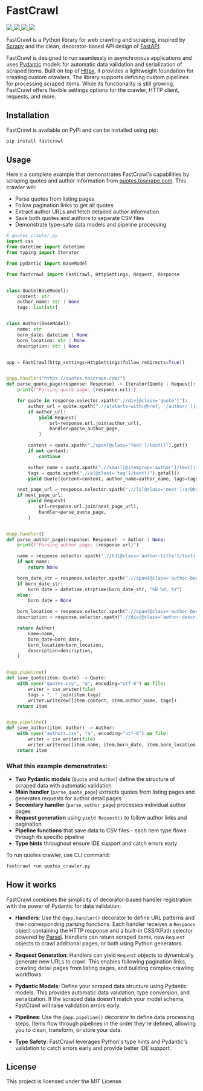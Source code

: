 # FastCrawl

<p align="left">
<a href="https://github.com/ilarionkuleshov/fastcrawl/actions/workflows/code-quality.yml/?query=event%3Apush+branch%3Amain">
    <img src="https://github.com/ilarionkuleshov/fastcrawl/actions/workflows/code-quality.yml/badge.svg?event=push&branch=main">
</a>
<a href="https://coverage-badge.samuelcolvin.workers.dev/redirect/ilarionkuleshov/fastcrawl">
    <img src="https://coverage-badge.samuelcolvin.workers.dev/ilarionkuleshov/fastcrawl.svg">
</a>
<a href="https://pypi.org/project/fastcrawl">
    <img src="https://img.shields.io/pypi/v/fastcrawl?color=%2334D058">
</a>
<a href="https://pypi.org/project/fastcrawl">
    <img src="https://img.shields.io/pypi/pyversions/fastcrawl.svg?color=%2334D058">
</a>
</p>

FastCrawl is a Python library for web crawling and scraping, inspired by [Scrapy](https://github.com/scrapy/scrapy) and the clean, decorator-based API design of [FastAPI](https://github.com/fastapi/fastapi).

FastCrawl is designed to run seamlessly in asynchronous applications and uses [Pydantic](https://github.com/pydantic/pydantic) models for automatic data validation and serialization of scraped items. Built on top of [Httpx](https://github.com/encode/httpx), it provides a lightweight foundation for creating custom crawlers. The library supports defining custom pipelines for processing scraped items. While its functionality is still growing, FastCrawl offers flexible settings options for the crawler, HTTP client, requests, and more.


## Installation
FastCrawl is available on PyPI and can be installed using pip:
```bash
pip install fastcrawl
```


## Usage
Here's a complete example that demonstrates FastCrawl's capabilities by scraping quotes and author information from [quotes.toscrape.com](https://quotes.toscrape.com). This crawler will:

- Parse quotes from listing pages
- Follow pagination links to get all quotes
- Extract author URLs and fetch detailed author information
- Save both quotes and authors to separate CSV files
- Demonstrate type-safe data models and pipeline processing

```python
# quotes_crawler.py
import csv
from datetime import datetime
from typing import Iterator

from pydantic import BaseModel

from fastcrawl import FastCrawl, HttpSettings, Request, Response


class Quote(BaseModel):
    content: str
    author_name: str | None
    tags: list[str]


class Author(BaseModel):
    name: str
    born_date: datetime | None
    born_location: str | None
    description: str | None


app = FastCrawl(http_settings=HttpSettings(follow_redirects=True))


@app.handler("https://quotes.toscrape.com/")
def parse_quote_page(response: Response) -> Iterator[Quote | Request]:
    print(f"Parsing quote page: {response.url}")

    for quote in response.selector.xpath(".//div[@class='quote']"):
        author_url = quote.xpath(".//a[starts-with(@href, '/author/')]/@href").get()
        if author_url:
            yield Request(
                url=response.url.join(author_url),
                handler=parse_author_page,
            )

        content = quote.xpath("./span[@class='text']/text()").get()
        if not content:
            continue

        author_name = quote.xpath(".//small[@itemprop='author']/text()").get()
        tags = quote.xpath(".//a[@class='tag']/text()").getall()
        yield Quote(content=content, author_name=author_name, tags=tags)

    next_page_url = response.selector.xpath(".//li[@class='next']/a/@href").get()
    if next_page_url:
        yield Request(
            url=response.url.join(next_page_url),
            handler=parse_quote_page,
        )


@app.handler()
def parse_author_page(response: Response) -> Author | None:
    print(f"Parsing author page: {response.url}")

    name = response.selector.xpath(".//h3[@class='author-title']/text()").get()
    if not name:
        return None

    born_date_str = response.selector.xpath(".//span[@class='author-born-date']/text()").get()
    if born_date_str:
        born_date = datetime.strptime(born_date_str, "%B %d, %Y")
    else:
        born_date = None

    born_location = response.selector.xpath(".//span[@class='author-born-location']/text()").get()
    description = response.selector.xpath(".//div[@class='author-description']/text()").get()

    return Author(
        name=name,
        born_date=born_date,
        born_location=born_location,
        description=description,
    )


@app.pipeline()
def save_quote(item: Quote) -> Quote:
    with open("quotes.csv", "a", encoding="utf-8") as file:
        writer = csv.writer(file)
        tags = ", ".join(item.tags)
        writer.writerow([item.content, item.author_name, tags])
    return item


@app.pipeline()
def save_author(item: Author) -> Author:
    with open("authors.csv", "a", encoding="utf-8") as file:
        writer = csv.writer(file)
        writer.writerow([item.name, item.born_date, item.born_location, item.description])
    return item
```

### What this example demonstrates:

- **Two Pydantic models** (`Quote` and `Author`) define the structure of scraped data with automatic validation
- **Main handler** (`parse_quote_page`) extracts quotes from listing pages and generates requests for author detail pages
- **Secondary handler** (`parse_author_page`) processes individual author pages
- **Request generation** using `yield Request()` to follow author links and pagination
- **Pipeline functions** that save data to CSV files - each item type flows through its specific pipeline
- **Type hints** throughout ensure IDE support and catch errors early

To run quotes crawler, use CLI command:
```bash
fastcrawl run quotes_crawler.py
```


## How it works

FastCrawl combines the simplicity of decorator-based handler registration with the power of Pydantic for data validation:

- **Handlers**: Use the `@app.handler()` decorator to define URL patterns and their corresponding parsing functions. Each handler receives a `Response` object containing the HTTP response and a built-in CSS/XPath selector powered by [Parsel](https://github.com/scrapy/parsel). Handlers can return scraped items, new `Request` objects to crawl additional pages, or both using Python generators.

- **Request Generation**: Handlers can yield `Request` objects to dynamically generate new URLs to crawl. This enables following pagination links, crawling detail pages from listing pages, and building complex crawling workflows.

- **Pydantic Models**: Define your scraped data structure using Pydantic models. This provides automatic data validation, type conversion, and serialization. If the scraped data doesn't match your model schema, FastCrawl will raise validation errors early.

- **Pipelines**: Use the `@app.pipeline()` decorator to define data processing steps. Items flow through pipelines in the order they're defined, allowing you to clean, transform, or store your data.

- **Type Safety**: FastCrawl leverages Python's type hints and Pydantic's validation to catch errors early and provide better IDE support.


## License
This project is licensed under the MIT License.
